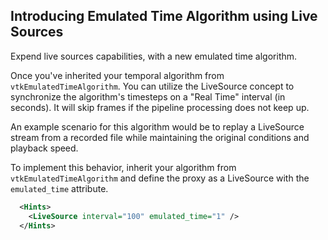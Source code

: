 ## Introducing Emulated Time Algorithm using Live Sources

Expend live sources capabilities, with a new emulated time algorithm.

Once you've inherited your temporal algorithm from `vtkEmulatedTimeAlgorithm`. You can utilize the LiveSource concept to synchronize the algorithm's timesteps on a "Real Time" interval (in seconds). It will skip frames if the pipeline processing does not keep up.

An example scenario for this algorithm would be to replay a LiveSource stream from a recorded file while maintaining the original conditions and playback speed.

To implement this behavior, inherit your algorithm from `vtkEmulatedTimeAlgorithm` and define the proxy as a LiveSource with the `emulated_time` attribute.
```xml
  <Hints>
    <LiveSource interval="100" emulated_time="1" />
  </Hints>
```
